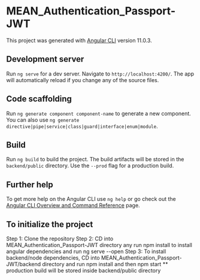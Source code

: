 # MEAN_Authentication_Passport-JWT
This project was generated with [Angular CLI](https://github.com/angular/angular-cli) version 11.0.3.

## Development server
Run `ng serve` for a dev server. Navigate to `http://localhost:4200/`. The app will automatically reload if you change any of the source files.

## Code scaffolding
Run `ng generate component component-name` to generate a new component. You can also use `ng generate directive|pipe|service|class|guard|interface|enum|module`.

## Build
Run `ng build` to build the project. The build artifacts will be stored in the `backend/public` directory. Use the `--prod` flag for a production build.

## Further help
To get more help on the Angular CLI use `ng help` or go check out the [Angular CLI Overview and Command Reference](https://angular.io/cli) page.

## To initialize the project
Step 1: Clone the repository
Step 2: CD into MEAN_Authentication_Passport-JWT directory any run npm install to install angular dependencies and run ng serve --open
Step 3: To install backend/node dependencies, CD into MEAN_Authentication_Passport-JWT/backend directory and run npm install and then npm start
** production build will be stored inside backend/public directory
